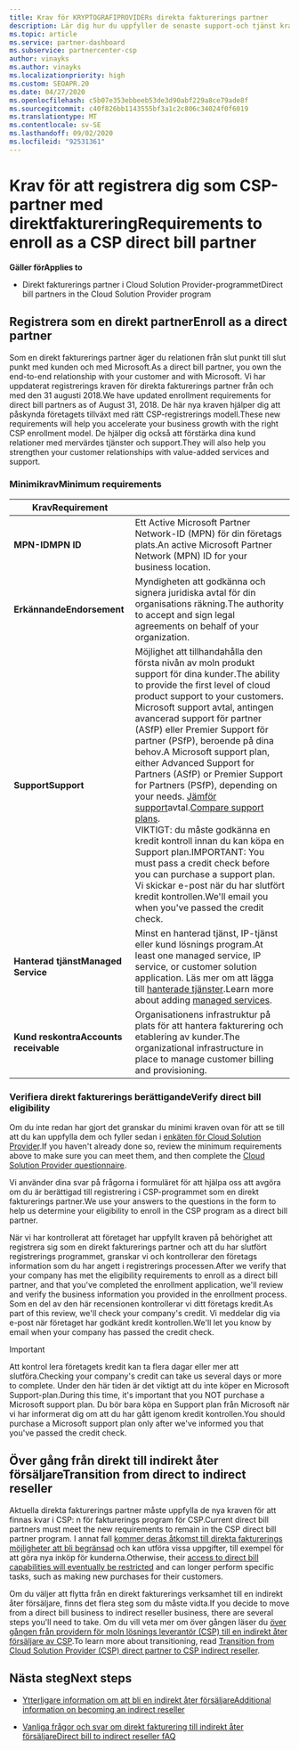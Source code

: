 ```yaml
---
title: Krav för KRYPTOGRAFIPROVIDERs direkta fakturerings partner
description: Lär dig hur du uppfyller de senaste support-och tjänst kraven för att bli en direkt fakturerings partner i CSP-programmet (Microsoft Cloud Solution Provider).
ms.topic: article
ms.service: partner-dashboard
ms.subservice: partnercenter-csp
author: vinayks
ms.author: vinayks
ms.localizationpriority: high
ms.custom: SEOAPR.20
ms.date: 04/27/2020
ms.openlocfilehash: c5b07e353ebbeeb53de3d90abf229a8ce79ade8f
ms.sourcegitcommit: c40f826bb1143555bf3a1c2c806c34024f0f6019
ms.translationtype: MT
ms.contentlocale: sv-SE
ms.lasthandoff: 09/02/2020
ms.locfileid: "92531361"
---
```

# <a name="requirements-to-enroll-as-a-csp-direct-bill-partner"></a><span data-ttu-id="94c12-103">Krav för att registrera dig som CSP-partner med direktfakturering</span><span class="sxs-lookup"><span data-stu-id="94c12-103">Requirements to enroll as a CSP direct bill partner</span></span>

<span data-ttu-id="94c12-104">**Gäller för**</span><span class="sxs-lookup"><span data-stu-id="94c12-104">**Applies to**</span></span>

- <span data-ttu-id="94c12-105">Direkt fakturerings partner i Cloud Solution Provider-programmet</span><span class="sxs-lookup"><span data-stu-id="94c12-105">Direct bill partners in the Cloud Solution Provider program</span></span>

## <a name="enroll-as-a-direct-partner"></a><span data-ttu-id="94c12-106">Registrera som en direkt partner</span><span class="sxs-lookup"><span data-stu-id="94c12-106">Enroll as a direct partner</span></span>

<span data-ttu-id="94c12-107">Som en direkt fakturerings partner äger du relationen från slut punkt till slut punkt med kunden och med Microsoft.</span><span class="sxs-lookup"><span data-stu-id="94c12-107">As a direct bill partner, you own the end-to-end relationship with your customer and with Microsoft.</span></span> <span data-ttu-id="94c12-108">Vi har uppdaterat registrerings kraven för direkta fakturerings partner från och med den 31 augusti 2018.</span><span class="sxs-lookup"><span data-stu-id="94c12-108">We have updated enrollment requirements for direct bill partners as of August 31, 2018.</span></span> <span data-ttu-id="94c12-109">De här nya kraven hjälper dig att påskynda företagets tillväxt med rätt CSP-registrerings modell.</span><span class="sxs-lookup"><span data-stu-id="94c12-109">These new requirements will help you accelerate your business growth with the right CSP enrollment model.</span></span> <span data-ttu-id="94c12-110">De hjälper dig också att förstärka dina kund relationer med mervärdes tjänster och support.</span><span class="sxs-lookup"><span data-stu-id="94c12-110">They will also help you strengthen your customer relationships with value-added services and support.</span></span>

### <a name="minimum-requirements"></a><span data-ttu-id="94c12-111">Minimikrav</span><span class="sxs-lookup"><span data-stu-id="94c12-111">Minimum requirements</span></span>

|<span data-ttu-id="94c12-112">**Krav**</span><span class="sxs-lookup"><span data-stu-id="94c12-112">**Requirement**</span></span>|                             |
|--------------------------------|--------------------------------------------------------------|
|<span data-ttu-id="94c12-113">**MPN-ID**</span><span class="sxs-lookup"><span data-stu-id="94c12-113">**MPN ID**</span></span>   |<span data-ttu-id="94c12-114">Ett Active Microsoft Partner Network-ID (MPN) för din företags plats.</span><span class="sxs-lookup"><span data-stu-id="94c12-114">An active Microsoft Partner Network (MPN) ID for your business location.</span></span>    |
|<span data-ttu-id="94c12-115">**Erkännande**</span><span class="sxs-lookup"><span data-stu-id="94c12-115">**Endorsement**</span></span>   |<span data-ttu-id="94c12-116">Myndigheten att godkänna och signera juridiska avtal för din organisations räkning.</span><span class="sxs-lookup"><span data-stu-id="94c12-116">The authority to accept and sign legal agreements on behalf of your organization.</span></span>|
|<span data-ttu-id="94c12-117">**Support**</span><span class="sxs-lookup"><span data-stu-id="94c12-117">**Support**</span></span>   |<span data-ttu-id="94c12-118">Möjlighet att tillhandahålla den första nivån av moln produkt support för dina kunder.</span><span class="sxs-lookup"><span data-stu-id="94c12-118">The ability to provide the first level of cloud product support to your customers.</span></span> <br/><span data-ttu-id="94c12-119">Microsoft support avtal, antingen avancerad support för partner (ASfP) eller Premier Support för partner (PSfP), beroende på dina behov.</span><span class="sxs-lookup"><span data-stu-id="94c12-119">A Microsoft support plan, either Advanced Support for Partners (ASfP) or Premier Support for Partners (PSfP), depending on your needs.</span></span> <span data-ttu-id="94c12-120">[Jämför support](https://partner.microsoft.com/support/partnersupport)avtal.</span><span class="sxs-lookup"><span data-stu-id="94c12-120">[Compare support plans](https://partner.microsoft.com/support/partnersupport).</span></span><br/> <span data-ttu-id="94c12-121">VIKTIGT: du måste godkänna en kredit kontroll innan du kan köpa en Support plan.</span><span class="sxs-lookup"><span data-stu-id="94c12-121">IMPORTANT: You must pass a credit check before you can purchase a support plan.</span></span> <span data-ttu-id="94c12-122">Vi skickar e-post när du har slutfört kredit kontrollen.</span><span class="sxs-lookup"><span data-stu-id="94c12-122">We'll email you when you've passed the credit check.</span></span> |
|<span data-ttu-id="94c12-123">**Hanterad tjänst**</span><span class="sxs-lookup"><span data-stu-id="94c12-123">**Managed Service**</span></span>   |<span data-ttu-id="94c12-124">Minst en hanterad tjänst, IP-tjänst eller kund lösnings program.</span><span class="sxs-lookup"><span data-stu-id="94c12-124">At least one managed service, IP service, or customer solution application.</span></span> <span data-ttu-id="94c12-125">Läs mer om att lägga till [hanterade tjänster](https://partner.microsoft.com/business-opportunities/managed-services-provider).</span><span class="sxs-lookup"><span data-stu-id="94c12-125">Learn more about adding [managed services](https://partner.microsoft.com/business-opportunities/managed-services-provider).</span></span>|
|<span data-ttu-id="94c12-126">**Kund reskontra**</span><span class="sxs-lookup"><span data-stu-id="94c12-126">**Accounts receivable**</span></span> |<span data-ttu-id="94c12-127">Organisationens infrastruktur på plats för att hantera fakturering och etablering av kunder.</span><span class="sxs-lookup"><span data-stu-id="94c12-127">The organizational infrastructure in place to manage customer billing and provisioning.</span></span>

### <a name="verify-direct-bill-eligibility"></a><span data-ttu-id="94c12-128">Verifiera direkt fakturerings berättigande</span><span class="sxs-lookup"><span data-stu-id="94c12-128">Verify direct bill eligibility</span></span>

<span data-ttu-id="94c12-129">Om du inte redan har gjort det granskar du minimi kraven ovan för att se till att du kan uppfylla dem och fyller sedan i [enkäten för Cloud Solution Provider](https://partner.microsoft.com/cloud-solution-provider/assessment).</span><span class="sxs-lookup"><span data-stu-id="94c12-129">If you haven't already done so, review the minimum requirements above to make sure you can meet them, and then complete the [Cloud Solution Provider questionnaire](https://partner.microsoft.com/cloud-solution-provider/assessment).</span></span>

<span data-ttu-id="94c12-130">Vi använder dina svar på frågorna i formuläret för att hjälpa oss att avgöra om du är berättigad till registrering i CSP-programmet som en direkt fakturerings partner.</span><span class="sxs-lookup"><span data-stu-id="94c12-130">We use your answers to the questions in the form to help us determine your eligibility to enroll in the CSP program as a direct bill partner.</span></span>

<span data-ttu-id="94c12-131">När vi har kontrollerat att företaget har uppfyllt kraven på behörighet att registrera sig som en direkt fakturerings partner och att du har slutfört registrerings programmet, granskar vi och kontrollerar den företags information som du har angett i registrerings processen.</span><span class="sxs-lookup"><span data-stu-id="94c12-131">After we verify that your company has met the eligibility requirements to enroll as a direct bill partner, and that you've completed the enrollment application, we'll review and verify the business information you provided in the enrollment process.</span></span> <span data-ttu-id="94c12-132">Som en del av den här recensionen kontrollerar vi ditt företags kredit.</span><span class="sxs-lookup"><span data-stu-id="94c12-132">As part of this review, we'll check your company's credit.</span></span> <span data-ttu-id="94c12-133">Vi meddelar dig via e-post när företaget har godkänt kredit kontrollen.</span><span class="sxs-lookup"><span data-stu-id="94c12-133">We'll let you know by email when your company has passed the credit check.</span></span>

>[!IMPORTANT]
><span data-ttu-id="94c12-134">Att kontrol lera företagets kredit kan ta flera dagar eller mer att slutföra.</span><span class="sxs-lookup"><span data-stu-id="94c12-134">Checking your company's credit can take us several days or more to complete.</span></span> <span data-ttu-id="94c12-135">Under den här tiden är det viktigt att du inte köper en Microsoft Support-plan.</span><span class="sxs-lookup"><span data-stu-id="94c12-135">During this time, it's important that you NOT purchase a Microsoft support plan.</span></span> <span data-ttu-id="94c12-136">Du bör bara köpa en Support plan från Microsoft när vi har informerat dig om att du har gått igenom kredit kontrollen.</span><span class="sxs-lookup"><span data-stu-id="94c12-136">You should purchase a Microsoft support plan only after we've informed you that you've passed the credit check.</span></span>

## <a name="transition-from-direct-to-indirect-reseller"></a><span data-ttu-id="94c12-137">Över gång från direkt till indirekt åter försäljare</span><span class="sxs-lookup"><span data-stu-id="94c12-137">Transition from direct to indirect reseller</span></span>

<span data-ttu-id="94c12-138">Aktuella direkta fakturerings partner måste uppfylla de nya kraven för att finnas kvar i CSP: n för fakturerings program för CSP.</span><span class="sxs-lookup"><span data-stu-id="94c12-138">Current direct bill partners must meet the new requirements to remain in the CSP direct bill partner program.</span></span> <span data-ttu-id="94c12-139">I annat fall [kommer deras åtkomst till direkta fakturerings möjligheter att bli begränsad](restricted-direct-bill-capabilities.md) och kan utföra vissa uppgifter, till exempel för att göra nya inköp för kunderna.</span><span class="sxs-lookup"><span data-stu-id="94c12-139">Otherwise, their [access to direct bill capabilities will eventually be restricted](restricted-direct-bill-capabilities.md) and can longer perform specific tasks, such as making new purchases for their customers.</span></span>

<span data-ttu-id="94c12-140">Om du väljer att flytta från en direkt fakturerings verksamhet till en indirekt åter försäljare, finns det flera steg som du måste vidta.</span><span class="sxs-lookup"><span data-stu-id="94c12-140">If you decide to move from a direct bill business to indirect reseller business, there are several steps you'll need to take.</span></span> <span data-ttu-id="94c12-141">Om du vill veta mer om över gången läser du [över gången från providern för moln lösnings leverantör (CSP) till en indirekt åter försäljare av CSP](transition-direct-to-indirect.md).</span><span class="sxs-lookup"><span data-stu-id="94c12-141">To learn more about transitioning, read [Transition from Cloud Solution Provider (CSP) direct partner to CSP indirect reseller](transition-direct-to-indirect.md).</span></span>

## <a name="next-steps"></a><span data-ttu-id="94c12-142">Nästa steg</span><span class="sxs-lookup"><span data-stu-id="94c12-142">Next steps</span></span>

- [<span data-ttu-id="94c12-143">Ytterligare information om att bli en indirekt åter försäljare</span><span class="sxs-lookup"><span data-stu-id="94c12-143">Additional information on becoming an indirect reseller</span></span>](https://assetsprod.microsoft.com/csp-directbill-to-indirect-transition.pdf)

- [<span data-ttu-id="94c12-144">Vanliga frågor och svar om direkt fakturering till indirekt åter försäljare</span><span class="sxs-lookup"><span data-stu-id="94c12-144">Direct bill to indirect reseller fAQ</span></span>](https://assetsprod.microsoft.com/mpn/direct-bill-partner-faq.pdf)

